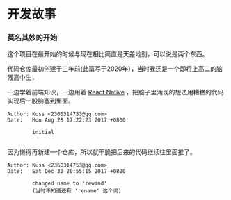 # 开发故事

### 莫名其妙的开始

这个项目在最开始的时候与现在相比简直是天差地别，可以说是两个东西。

代码仓库最初创建于三年前(此篇写于2020年），当时我还是一个即将上高二的脑残高中生，

一边学着前端知识，一边用着 [React Native](https://reactnative.dev/) ，把脑子里涌现的想法用糟糕的代码实现后一股脑塞到里面。

```shell
Author: Kuss <2360314753@qq.com>
Date:   Mon Aug 28 17:22:23 2017 +0800

        initial
        
```

因为懒得再新建一个仓库，所以就干脆把后来的代码继续往里面推了。

```shell
Author: Kuss <2360314753@qq.com>
Date:   Sat Dec 30 20:55:15 2017 +0800

        changed name to 'rewind'
        (当时不知道还有 'rename' 这个词)
```



